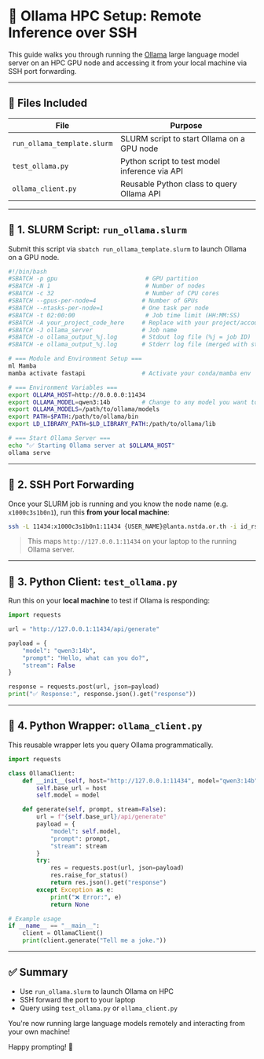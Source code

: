 # 🧠 Ollama HPC Setup: Remote Inference over SSH

This guide walks you through running the [Ollama](https://ollama.com) large language model server on an HPC GPU node and accessing it from your local machine via SSH port forwarding.

---

## 📁 Files Included

| File               | Purpose                                       |
| ------------------ | --------------------------------------------- |
| `run_ollama_template.slurm` | SLURM script to start Ollama on a GPU node    |
| `test_ollama.py`   | Python script to test model inference via API |
| `ollama_client.py` | Reusable Python class to query Ollama API     |

---

## 🚀 1. SLURM Script: `run_ollama.slurm`

Submit this script via `sbatch run_ollama_template.slurm` to launch Ollama on a GPU node.

```bash
#!/bin/bash
#SBATCH -p gpu                         # GPU partition
#SBATCH -N 1                           # Number of nodes
#SBATCH -c 32                          # Number of CPU cores
#SBATCH --gpus-per-node=4             # Number of GPUs
#SBATCH --ntasks-per-node=1           # One task per node
#SBATCH -t 02:00:00                    # Job time limit (HH:MM:SS)
#SBATCH -A your_project_code_here     # Replace with your project/account code
#SBATCH -J ollama_server              # Job name
#SBATCH -o ollama_output_%j.log       # Stdout log file (%j = job ID)
#SBATCH -e ollama_output_%j.log       # Stderr log file (merged with stdout)

# === Module and Environment Setup ===
ml Mamba
mamba activate fastapi                # Activate your conda/mamba env

# === Environment Variables ===
export OLLAMA_HOST=http://0.0.0.0:11434
export OLLAMA_MODEL=qwen3:14b         # Change to any model you want to use
export OLLAMA_MODELS=/path/to/ollama/models
export PATH=$PATH:/path/to/ollama/bin
export LD_LIBRARY_PATH=$LD_LIBRARY_PATH:/path/to/ollama/lib

# === Start Ollama Server ===
echo "✅ Starting Ollama server at $OLLAMA_HOST"
ollama serve

```

---

## 🔐 2. SSH Port Forwarding

Once your SLURM job is running and you know the node name (e.g. `x1000c3s1b0n1`), run this **from your local machine**:

```bash
ssh -L 11434:x1000c3s1b0n1:11434 {USER_NAME}@lanta.nstda.or.th -i id_rsa
```

> This maps `http://127.0.0.1:11434` on your laptop to the running Ollama server.

---

## 🐍 3. Python Client: `test_ollama.py`

Run this on your **local machine** to test if Ollama is responding:

```python
import requests

url = "http://127.0.0.1:11434/api/generate"

payload = {
    "model": "qwen3:14b",
    "prompt": "Hello, what can you do?",
    "stream": False
}

response = requests.post(url, json=payload)
print("✅ Response:", response.json().get("response"))
```

---

## 🔁 4. Python Wrapper: `ollama_client.py`

This reusable wrapper lets you query Ollama programmatically.

```python
import requests

class OllamaClient:
    def __init__(self, host="http://127.0.0.1:11434", model="qwen3:14b"):
        self.base_url = host
        self.model = model

    def generate(self, prompt, stream=False):
        url = f"{self.base_url}/api/generate"
        payload = {
            "model": self.model,
            "prompt": prompt,
            "stream": stream
        }
        try:
            res = requests.post(url, json=payload)
            res.raise_for_status()
            return res.json().get("response")
        except Exception as e:
            print("❌ Error:", e)
            return None

# Example usage
if __name__ == "__main__":
    client = OllamaClient()
    print(client.generate("Tell me a joke."))
```

---

## ✅ Summary

* Use `run_ollama.slurm` to launch Ollama on HPC
* SSH forward the port to your laptop
* Query using `test_ollama.py` or `ollama_client.py`

You're now running large language models remotely and interacting from your own machine!

Happy prompting! 🎉
